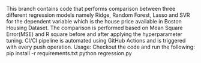 This branch contains code that performs comparison between three different regression models namely Ridge, Random Forest, Lasso and SVR for the dependent variable which is the house price available in Boston Housing Dataset. The comparison is performed based on Mean Square Error(MSE) and R square before and after applying the hyperparameter tuning. CI/CI pipeline is automated using GitHub Actions and is triggered with every push operation. Usage: Checkout the code and run the following: pip install -r requirements.txt python regression.py